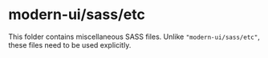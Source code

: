 # modern-ui/sass/etc

This folder contains miscellaneous SASS files. Unlike `"modern-ui/sass/etc"`, these files
need to be used explicitly.
